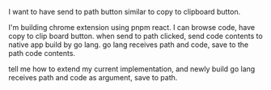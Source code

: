 I want to have send to path button similar to copy to clipboard button.

I'm building chrome extension using pnpm react.
I can browse code, have copy to clip board button.
when send to path clicked, send code contents to native app build by go lang.
go lang receives path and code, save to the path code contents.

tell me how to extend my current implementation, and newly build go lang receives path and code as argument, save to path.
